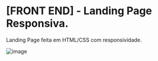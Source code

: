 # [FRONT END] - Landing Page Responsiva. 

Landing Page feita em HTML/CSS com responsividade. 

![image](https://user-images.githubusercontent.com/107516003/193469559-294cf726-a688-428c-bb60-200665a5405c.png)


